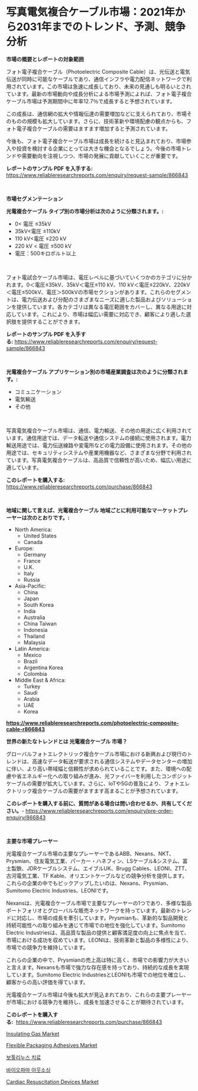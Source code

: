 <p><h1>写真電気複合ケーブル市場：2021年から2031年までのトレンド、予測、競争分析</h1></p><p><strong>市場の概要とレポートの対象範囲</strong></p>
<p><p>フォト電子複合ケーブル（Photoelectric Composite Cable）は、光伝送と電気伝送が同時に可能なケーブルであり、通信インフラや電力配信ネットワークで利用されています。この市場は急速に成長しており、未来の見通しも明るいとされています。最新の市場動向や成長分析による市場予測によれば、フォト電子複合ケーブル市場は予測期間中に年率12.7％で成長すると予想されています。</p><p>この成長は、通信網の拡大や情報伝達の需要増加などに支えられており、市場そのものの規模も拡大しています。さらに、技術革新や環境配慮の観点からも、フォト電子複合ケーブルの需要はますます増加すると予測されています。</p><p>今後も、フォト電子複合ケーブル市場は成長を続けると見込まれており、市場参入や投資を検討する企業にとっては大きな機会となるでしょう。今後の市場トレンドや需要動向を注視しつつ、市場の発展に貢献していくことが重要です。</p></p>
<p><strong>レポートのサンプル PDF を入手する:</strong> <a href="https://www.reliableresearchreports.com/enquiry/request-sample/866843">https://www.reliableresearchreports.com/enquiry/request-sample/866843</a></p>
<p>&nbsp;</p>
<p><strong>市場セグメンテーション</strong></p>
<p><strong>光電複合ケーブル タイプ別の市場分析は次のように分類されます。:</strong></p>
<p><ul><li>0< 電圧 ≤35kV</li><li>35kV<電圧 ≤110kV</li><li>110 kV<電圧 ≤220 kV</li><li>220 kV < 電圧 ≤500 kV</li><li>電圧：500キロボルト以上</li></ul></p>
<p>&nbsp;</p>
<p><p>フォト電試合ケーブル市場は、電圧レベルに基づいていくつかのカテゴリに分かれます。0＜電圧≤35kV、35kV＜電圧≤110 kV、110 kV＜電圧≤220kV、220kV＜電圧≤500kV、電圧＞500kVの市場セクションがあります。これらのセグメントは、電力伝送および分配のさまざまなニーズに適した製品およびソリューションを提供しています。各カテゴリは異なる電圧範囲をカバーし、異なる用途に対応しています。これにより、市場は幅広い需要に対応でき、顧客により適した選択肢を提供することができます。</p></p>
<p><strong>レポートのサンプル PDF を入手する:</strong>&nbsp;<a href="https://www.reliableresearchreports.com/enquiry/request-sample/866843">https://www.reliableresearchreports.com/enquiry/request-sample/866843</a></p>
<p>&nbsp;</p>
<p><strong> 光電複合ケーブル アプリケーション別の市場産業調査は次のように分類されます。:</strong></p>
<p><ul><li>コミュニケーション</li><li>電気輸送</li><li>その他</li></ul></p>
<p>&nbsp;</p>
<p><p>写真電気複合ケーブル市場は、通信、電力輸送、その他の用途に広く利用されています。通信用途では、データ転送や通信システムの接続に使用されます。電力輸送用途では、電力伝送線路や変電所などの電力設備に使用されます。その他の用途では、セキュリティシステムや産業用機器など、さまざまな分野で利用されています。写真電気複合ケーブルは、高品質で信頼性が高いため、幅広い用途に適しています。</p></p>
<p><strong>このレポートを購入する:</strong>&nbsp; <a href="https://www.reliableresearchreports.com/purchase/866843">https://www.reliableresearchreports.com/purchase/866843</a></p>
<p>&nbsp;</p>
<p><strong>地域に関して言えば、光電複合ケーブル 地域ごとに利用可能なマーケットプレーヤーは次のとおりです。:</strong></p>
<p><ul>
    <li>
        North America:
        <ul>
            <li>United States</li>
            <li>Canada</li>
        </ul>
    </li>
    <li>
        Europe:
        <ul>
            <li>Germany</li>
            <li>France</li>
            <li>U.K.</li>
            <li>Italy</li>
            <li>Russia</li>
        </ul>
    </li>
    <li>
        Asia-Pacific:
        <ul>
            <li>China</li>
            <li>Japan</li>
            <li>South Korea</li>
            <li>India</li>
            <li>Australia</li>
            <li>China Taiwan</li>
            <li>Indonesia</li>
            <li>Thailand</li>
            <li>Malaysia</li>
        </ul>
    </li>
    <li>
        Latin America:
        <ul>
            <li>Mexico</li>
            <li>Brazil</li>
            <li>Argentina Korea</li>
            <li>Colombia</li>
        </ul>
    </li>
    <li>
        Middle East & Africa:
        <ul>
            <li>Turkey</li>
            <li>Saudi</li>
            <li>Arabia</li>
            <li>UAE</li>
            <li>Korea</li>
        </ul>
    </li>
    </ul></p>
<p><strong><a href="https://www.reliableresearchreports.com/photoelectric-composite-cable-r866843">https://www.reliableresearchreports.com/photoelectric-composite-cable-r866843</a></strong>&nbsp;</p>
<p><strong>世界の新たなトレンドとは 光電複合ケーブル 市場？</strong></p>
<p><p>グローバルフォトエレクトリック複合ケーブル市場における新興および現行のトレンドは、高速なデータ転送が要求される通信システムやデータセンターの増加に伴い、より高い帯域幅と信頼性が求められていることです。また、環境への配慮や省エネルギー化への取り組みが進み、光ファイバーを利用したコンポジットケーブルの需要が拡大しています。さらに、IoTや5Gの普及により、フォトエレクトリック複合ケーブルの需要がますます高まることが予想されています。</p></p>
<p><strong>このレポートを購入する前に、質問がある場合は問い合わせるか、共有してください。</strong>- <a href="https://www.reliableresearchreports.com/enquiry/pre-order-enquiry/866843">https://www.reliableresearchreports.com/enquiry/pre-order-enquiry/866843</a></p>
<p>&nbsp;</p>
<p><strong>主要な市場プレーヤー</strong></p>
<p><p>光電複合ケーブル市場の主要なプレーヤーであるABB、Nexans、NKT、Prysmian、住友電気工業、パーカー・ハネフィン、LSケーブル&システム、富士製鉄、JDRケーブルシステム、エイブルUK、Brugg Cables、LEONI、ZTT、古河電気工業、TF Kable、オリエントケーブルなどの競争分析を提供します。これらの企業の中でもピックアップしたいのは、Nexans、Prysmian、Sumitomo Electric Industries、LEONIです。</p><p>Nexansは、光電複合ケーブル市場で主要なプレーヤーの1つであり、多様な製品ポートフォリオとグローバルな販売ネットワークを持っています。最新のトレンドに対応し、市場の成長を牽引しています。Prysmianも、革新的な製品開発と持続可能性への取り組みを通じて市場での地位を強化しています。Sumitomo Electric Industriesは、高品質な製品の提供と顧客満足度の向上に焦点を当て、市場における成功を収めています。LEONIは、技術革新と製品の多様性により、市場での競争力を維持しています。</p><p>これらの企業の中で、Prysmianの売上高は特に高く、市場での影響力が大きいと言えます。Nexansも市場で強力な存在感を持っており、持続的な成長を実現しています。Sumitomo Electric IndustriesとLEONIも市場での地位を確立し、顧客からの高い評価を得ています。</p><p>光電複合ケーブル市場は今後も拡大が見込まれており、これらの主要プレーヤーが市場における競争力を維持し、成長を加速させることが期待されています。</p></p>
<p><strong>このレポートを購入する:</strong>&nbsp;&nbsp;<a href="https://www.reliableresearchreports.com/purchase/866843">https://www.reliableresearchreports.com/purchase/866843</a></p>
<p><p><a href="https://www.linkedin.com/pulse/insulating-gas-market-research-report-key-successful-business-2fuac?trackingId=fx%2F0OBla%2BrH30ulT0DtDVA%3D%3D">Insulating Gas Market</a></p><p><a href="https://www.linkedin.com/pulse/flexible-packaging-adhesives-market-offers-provide-insightful-nfpdf?trackingId=io7mVUK3OgL3QNzUmVVlGA%3D%3D">Flexible Packaging Adhesives Market</a></p><p><a href="https://github.com/JeromeRtyau89966/Market-Research-Report-List-1/blob/main/996634920821.md">보툴리누스 치료</a></p><p><a href="https://github.com/TimmyMann6767/Market-Research-Report-List-1/blob/main/483453120820.md">바이오파마 아웃소싱</a></p><p><a href="https://github.com/Airanohannonzb68e5pb53oc1/Market-Research-Report-List-2/blob/main/cardiac-resuscitation-devices-market.md">Cardiac Resuscitation Devices Market</a></p></p>